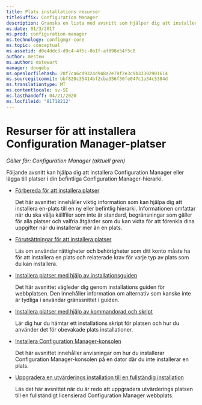 ```yaml
---
title: Plats installations resurser
titleSuffix: Configuration Manager
description: Granska en lista med avsnitt som hjälper dig att installera Configuration Manager eller lägga till platser i hierarkin.
ms.date: 01/3/2017
ms.prod: configuration-manager
ms.technology: configmgr-core
ms.topic: conceptual
ms.assetid: d0e4ddc3-d9c4-4f5c-8b1f-af098e54f5c8
author: mestew
ms.author: mstewart
manager: dougeby
ms.openlocfilehash: 20f7ca6cd9324d948a2e78f2e3c9b33302901614
ms.sourcegitcommit: bbf820c35414bf2cba356f30fe047c1a34c5384d
ms.translationtype: MT
ms.contentlocale: sv-SE
ms.lasthandoff: 04/21/2020
ms.locfileid: "81718212"
---
```

# <a name="resources-for-installing-configuration-manager-sites"></a>Resurser för att installera Configuration Manager-platser

*Gäller för: Configuration Manager (aktuell gren)*

Följande avsnitt kan hjälpa dig att installera Configuration Manager eller lägga till platser i din befintliga Configuration Manager-hierarki.

- [Förbereda för att installera platser](prepare-to-install-sites.md)

  Det här avsnittet innehåller viktig information som kan hjälpa dig att installera en-plats till en ny eller befintlig hierarki. Informationen omfattar när du ska välja källfiler som inte är standard, begränsningar som gäller för alla platser och valfria åtgärder som du kan vidta för att förenkla dina uppgifter när du installerar mer än en plats.

- [Förutsättningar för att installera platser](prerequisites-for-installing-sites.md)

  Läs om användar rättigheter och behörigheter som ditt konto måste ha för att installera en plats och relaterade krav för varje typ av plats som du kan installera.

- [Installera platser med hjälp av installationsguiden](use-the-setup-wizard-to-install-sites.md)

  Det här avsnittet vägleder dig genom installations guiden för webbplatsen. Den innehåller information om alternativ som kanske inte är tydliga i användar gränssnittet i guiden.  

- [Installera platser med hjälp av kommandorad och skript](use-a-command-line-to-install-sites.md)

  Lär dig hur du hämtar ett installations skript för platsen och hur du använder det för obevakade plats installationer.

- [Installera Configuration Manager-konsolen](install-consoles.md)

  Det här avsnittet innehåller anvisningar om hur du installerar Configuration Manager-konsolen på en dator där du inte installerar en plats.

- [Uppgradera en utvärderings installation till en fullständig installation](upgrade-an-evaluation-install-to-a-full-install.md)

  Läs det här avsnittet när du är redo att uppgradera utvärderings platsen till en fullständigt licensierad Configuration Manager webbplats.
